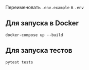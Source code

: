 Переименовать `.env.example` в `.env`

## Для запуска в Docker

`docker-compose up --build`

## Для запуска тестов

`pytest tests`